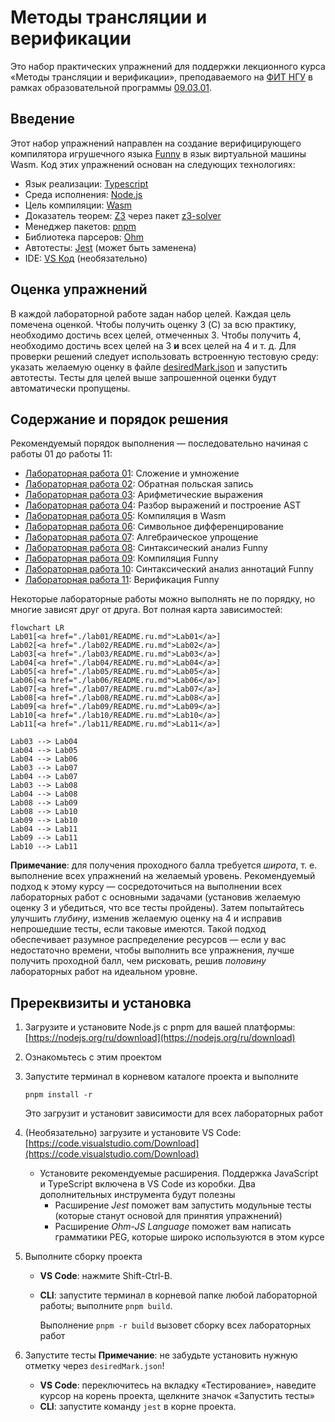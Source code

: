 # Методы трансляции и верификации

Это набор практических упражнений для поддержки лекционного курса «Методы трансляции и верификации», преподаваемого на
[ФИТ НГУ](https://www.nsu.ru/n/information-technologies-department/) в рамках образовательной программы [09.03.01](https://www.nsu.ru/n/information-technologies-department/education_fit/programs/OOP/09-03-01/piikn/piikn.php).

## Введение

Этот набор упражнений направлен на создание верифицирующего компилятора игрушечного языка [Funny](funny.ru.md) в язык виртуальной машины Wasm.
Код этих упражнений основан на следующих технологиях:

- Язык реализации: [Typescript](https://www.typescriptlang.org/)
- Среда исполнения: [Node.js](https://nodejs.org/)
- Цель компиляции: [Wasm](https://webassembly.org/)
- Доказатель теорем: [Z3](https://github.com/Z3Prover/z3) через пакет [z3-solver](https://www.npmjs.com/package/z3-solver)
- Менеджер пакетов: [pnpm](https://pnpm.io/)
- Библиотека парсеров: [Ohm](https://ohmjs.org/)
- Автотесты: [Jest](https://jestjs.io/) (может быть заменена)
- IDE: [VS Код](https://code.visualstudio.com/) (необязательно)

## Оценка упражнений

В каждой лабораторной работе задан набор целей. Каждая цель помечена оценкой. Чтобы получить оценку 3 (C) за всю практику, необходимо достичь всех целей, отмеченных 3. Чтобы получить 4, необходимо достичь всех целей на 3 **и** всех целей на 4 и т. д.
Для проверки решений следует использовать встроенную тестовую среду: указать желаемую оценку в файле [desiredMark.json](desiredMark.json) и запустить автотесты. Тесты для целей выше запрошенной оценки будут автоматически пропущены.

## Содержание и порядок решения

Рекомендуемый порядок выполнения — последовательно начиная с работы 01 до работы 11:

- [Лабораторная работа 01](./lab1/README.md): Сложение и умножение
- [Лабораторная работа 02](./lab2/README.md): Обратная польская запись
- [Лабораторная работа 03](./lab3/README.md): Арифметические выражения
- [Лабораторная работа 04](./lab4/README.md): Разбор выражений и построение AST
- [Лабораторная работа 05](./lab5/README.md): Компиляция в Wasm
- [Лабораторная работа 06](./lab6/README.md): Символьное дифференцирование
- [Лабораторная работа 07](./lab7/README.md): Алгебраическое упрощение
- [Лабораторная работа 08](./lab8/README.md): Синтаксический анализ Funny
- [Лабораторная работа 09](./lab9/README.md): Компиляция Funny
- [Лабораторная работа 10](./lab10/README.md): Синтаксический анализ аннотаций Funny
- [Лабораторная работа 11](./lab11/README.md): Верификация Funny

Некоторые лабораторные работы можно выполнять не по порядку, но многие зависят друг от друга. Вот полная карта зависимостей:

```mermaid
flowchart LR
Lab01[<a href="./lab01/README.ru.md">Lab01</a>]
Lab02[<a href="./lab02/README.ru.md">Lab02</a>]
Lab03[<a href="./lab03/README.ru.md">Lab03</a>]
Lab04[<a href="./lab04/README.ru.md">Lab04</a>]
Lab05[<a href="./lab05/README.ru.md">Lab05</a>]
Lab06[<a href="./lab06/README.ru.md">Lab06</a>]
Lab07[<a href="./lab07/README.ru.md">Lab07</a>]
Lab08[<a href="./lab08/README.ru.md">Lab08</a>]
Lab09[<a href="./lab09/README.ru.md">Lab09</a>]
Lab10[<a href="./lab10/README.ru.md">Lab10</a>]
Lab11[<a href="./lab11/README.ru.md">Lab11</a>]

Lab03 --> Lab04
Lab04 --> Lab05
Lab04 --> Lab06
Lab03 --> Lab07
Lab04 --> Lab07
Lab03 --> Lab08
Lab04 --> Lab08
Lab08 --> Lab09
Lab08 --> Lab10
Lab09 --> Lab10
Lab04 --> Lab11
Lab09 --> Lab11
Lab10 --> Lab11
```

**Примечание**: для получения проходного балла требуется *широта*, т. е. выполнение всех упражнений на желаемый уровень. Рекомендуемый подход к этому курсу — сосредоточиться на выполнении всех лабораторных работ с основными задачами (установив желаемую оценку 3 и убедиться, что все тесты пройдены). Затем попытайтесь улучшить *глубину*, изменив желаемую оценку на 4 и исправив непрошедшие тесты, если таковые имеются.
Такой подход обеспечивает разумное распределение ресурсов — если у вас недостаточно времени, чтобы выполнить все упражнения, лучше получить проходной балл, чем рисковать, решив *половину* лабораторных работ на идеальном уровне.

## Пререквизиты и установка

1. Загрузите и установите Node.js с pnpm для вашей платформы: [https://nodejs.org/ru/download](https://nodejs.org/ru/download)
2. Ознакомьтесь с этим проектом
3. Запустите терминал в корневом каталоге проекта и выполните

   `pnpm install -r`

   Это загрузит и установит зависимости для всех лабораторных работ

4. (Необязательно) загрузите и установите VS Code: [https://code.visualstudio.com/Download](https://code.visualstudio.com/Download)
    - Установите рекомендуемые расширения. Поддержка JavaScript и TypeScript включена в VS Code из коробки.
    Два дополнительных инструмента будут полезны
        - Расширение *Jest* поможет вам запустить модульные тесты (которые станут основой для принятия упражнений)
        - Расширение *Ohm-JS Language* поможет вам написать грамматики PEG, которые широко используются в этом курсе
5. Выполните сборку проекта
    - **VS Code**: нажмите Shift-Ctrl-B.
    - **CLI**: запустите терминал в корневой папке любой лабораторной работы; выполните `pnpm build`.

      Выполнение `pnpm -r build` вызовет сборку всех лабораторных работ
6. Запустите тесты
    **Примечание**: не забудьте установить нужную отметку через `desiredMark.json`!
    - **VS Code**: переключитесь на вкладку «Тестирование», наведите курсор на корень проекта, щелкните значок «Запустить тесты»
    - **CLI**: запустите команду `jest` в корне проекта.
